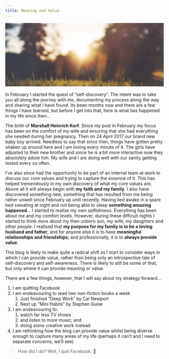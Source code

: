 ```yaml
---
title: Meaning and Value
---
```


![Meaning and Value Background](meaning.jpg)

In February I started the quest of “self-discovery”.  The intent was to take you all along the journey with me, documenting my process along the way and sharing what I have found. Its been months now and there are a few things I have learned, but before I get into that, here is what has happened in my life since then…

The birth of **Marshall Heinrich Korf**. Since my post in February my focus has been on the comfort of my wife and ensuring that she had everything she needed during her pregnancy. Then on 24 April 2017 our brand new baby boy arrived. Needless to say that since then, things have gotten pretty shaken up around here and I am loving every minute of it. The girls have adjusted to their new brother and since he is a bit more interactive now they absolutely adore him. My wife and I are doing well with our sanity getting tested every so often.

I’ve also since had the opportunity to be part of an internal team at work to discuss our core values and trying to capture the essence of it. This has helped tremendously in my own discovery of what my core values are. Above all it will always begin with **my faith and my family**. I also have discovered something new, something that has resulted from me being rather unwell since February up until recently. Having lied awake in a spare bed sweating at night and not being able to sleep **something amazing happened**… I started to realise my own selfishness. Everything has been about me and my comfort levels. However, during these difficult nights I started to think more about my then unborn son, my wife, my daughters and other people. I realised that **my purpose for my family is to be a loving husband and father**; and for anyone else it is to have **meaningful relationships and friendships**; and professionally, it is to **always provide value**.

This blog is likely to make quite a radical shift as I start to consider ways in which I can provide value, rather than being only an introspective tale of  self-discovery and self-awareness. There is likely to still be some of that, but only where it can provide meaning or value.

There are a few things, however, that I will say about my strategy forward…

1. I am quitting Facebook
1. I am endeavouring to read two non-fiction books a week
    1. Just finished “Deep Work” by Cal Newport
    1. Next up “Mini Habits” by Stephen Guise
1. I am endeavouring to:
    1. watch far less TV shows
    1. and listen to more music; and
    1. doing some creative work instead
1. I am rethinking how the blog can provide value whilst being diverse enough to capture many areas of my life (perhaps it can’t and I need to separate concerns, we’ll see)

> How did I do?  Well, I quit Facebook. 🤣